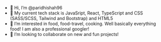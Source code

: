- 👋 Hi, I’m @paridhishah96
- 🌱 My current tech stack is JavaSript, React, TypeScript and CSS (SASS/SCSS, Tailwind and Bootstrap) and HTML5
- 👀 I’m interested in food, food-travel, cooking. Well basically everything food! I am also a professional googler!
- 💞️ I’m looking to collaborate on new and fun projects! 

<!---
paridhishah96/paridhishah96 is a ✨ special ✨ repository because its `README.md` (this file) appears on your GitHub profile.
You can click the Preview link to take a look at your changes.
--->
